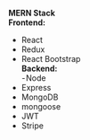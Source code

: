 **MERN Stack** <br>
**Frontend:** <br>
- React<br>
- Redux<br>
- React Bootstrap<br>
**Backend:** <br>
- Node<br>
- Express<br>
- MongoDB<br>
- mongoose<br>
- JWT<br>
- Stripe

